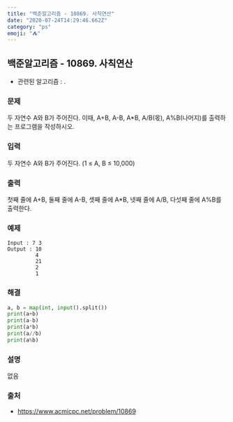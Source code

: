 ```yaml
---
title: "백준알고리즘 - 10869. 사칙연산"
date: "2020-07-24T14:29:46.662Z"
category: "ps"
emoji: "⛺"
---
```


## 백준알고리즘 - 10869. 사칙연산

- 관련된 알고리즘 : .

### 문제

두 자연수 A와 B가 주어진다. 이때, A+B, A-B, A*B, A/B(몫), A%B(나머지)를 출력하는 프로그램을 작성하시오. 

### 입력

두 자연수 A와 B가 주어진다. (1 ≤ A, B ≤ 10,000)

### 출력

첫째 줄에 A+B, 둘째 줄에 A-B, 셋째 줄에 A*B, 넷째 줄에 A/B, 다섯째 줄에 A%B를 출력한다.

### 예제

```
Input : 7 3
Output : 10
         4
         21
         2
         1
```

### 해결

```python
a, b = map(int, input().split())
print(a+b)
print(a-b)
print(a*b)
print(a//b)
print(a%b)
```

### 설명

없음

### 출처

- https://www.acmicpc.net/problem/10869
